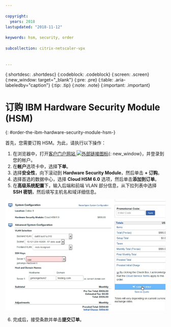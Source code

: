 ```yaml
---

copyright:
  years: 2018
lastupdated: "2018-11-12"

keywords: hsm, security, order

subcollection: citrix-netscaler-vpx


---
```


{:shortdesc: .shortdesc}
{:codeblock: .codeblock}
{:screen: .screen}
{:new_window: target="_blank"}
{:pre: .pre}
{:table: .aria-labeledby="caption"}
{:tip: .tip}
{:note: .note}
{:important: .important}

# 订购 IBM Hardware Security Module (HSM)
{: #order-the-ibm-hardware-security-module-hsm-}

首先，您需要订购 HSM。为此，请执行以下操作：

1. 在浏览器中，打开[客户门户网站 ![外部链接图标](../../icons/launch-glyph.svg "外部链接图标")](https://control.softlayer.com/){: new_window}，并登录到您的帐户。
2.	在**帐户**选项卡中，选择**下单**。
3.	选择**安全性**，向下滚动到 **Hardware Security Module**，然后单击 **+ 订购**。
4.	选择首选的数据中心，选择 **Cloud HSM 6.0** 选项，然后单击**添加到订单**。
5. 在**高级系统配置**下，输入后端和前端 VLAN 部分信息，从下拉列表中选择 **SSH 密钥**，然后填写主机名和域详细信息。

  <img src="images/1-Order-HSM.png" alt="图样" style="width: 700px;"/>

6.	完成后，接受条款并单击**提交订单**。
